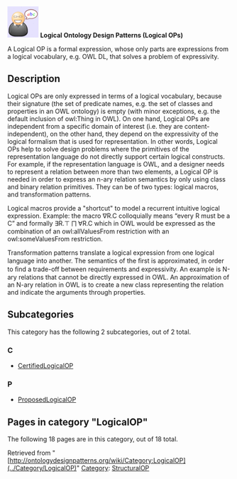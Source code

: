[![](../images/thumb/6/6f/Definition.gif/70px-Definition.gif)](../Image/Definition.gif "Definition.gif")
__Logical Ontology Design Patterns (Logical OPs)__

A Logical OP is a formal expression, whose only parts are expressions from a logical vocabulary, e.g. OWL DL, that solves a problem of expressivity.


  



  




##   Description


Logical OPs are only expressed in terms of a logical vocabulary, because their
signature (the set of predicate names, e.g. the set of classes and properties in
an OWL ontology) is empty (with minor exceptions, e.g. the default inclusion
of owl:Thing in OWL). On one hand, Logical OPs are independent from a
specific domain of interest (i.e. they are content-independent), on the other
hand, they depend on the expressivity of the logical formalism that is used
for representation. In other words, Logical OPs help to solve design problems
where the primitives of the representation language do not directly support
certain logical constructs. For example, if the representation language is OWL,
and a designer needs to represent a relation between more than two elements,
a Logical OP is needed in order to express an n-ary relation semantics by
only using class and binary relation primitives. They can be of two types: logical macros, and transformation patterns.


Logical macros provide a "shortcut" to model a recurrent intuitive logical expression. Example: the macro ∇R.C colloquially means “every R must be a C” and 
formally ∃R.⊤ ⨅ ∀R.C which in OWL would be expressed as the combination of an owl:allValuesFrom restriction with an owl:someValuesFrom restriction.


Transformation patterns translate a logical expression from one logical language into another. 
The semantics of the ﬁrst is approximated, in order to ﬁnd a trade-off between requirements and expressivity. An example is N-ary relations that cannot be directly expressed in OWL. An approximation of an N-ary relation in OWL is to create a new class representing the relation and indicate the arguments through properties.





## Subcategories


This category has the following 2 subcategories, out of 2 total.


### C


* [CertifiedLogicalOP](../Category/CertifiedLogicalOP "Category:CertifiedLogicalOP")

### P


* [ProposedLogicalOP](../Category/ProposedLogicalOP "Category:ProposedLogicalOP")



## Pages in category "LogicalOP"


The following 18 pages are in this category, out of 18 total.




Retrieved from "[http://ontologydesignpatterns.org/wiki/Category:LogicalOP](../Category/LogicalOP)"
 [Category](http://ontologydesignpatterns.org/wiki/Special:Categories "Special:Categories"): [StructuralOP](../Category/StructuralOP "Category:StructuralOP")